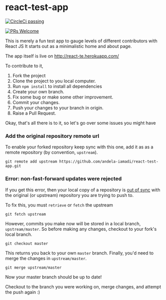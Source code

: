 # react-test-app
[![CircleCi passing](https://circleci.com/gh/andela-iamadi/react-test-app/tree/master.png?circle-token=:circle-token)](https://circleci.com/gh/andela-iamadi/react-test-app/)

[![PRs Welcome](https://img.shields.io/badge/PRs-welcome-brightgreen.svg?style=flat-square)](http://react-te.herokuapp.com/)

This is merely a fun test app to gauge levels of different contributors with React JS
It starts out as a minimalistic home and about page.

The app itself is live on http://react-te.herokuapp.com/


To contribute to it,

1. Fork the project
2. Clone the project to you local computer.
3. Run `npm install` to install all dependencies
4. Create your own branch.
5. Fix some bug or make some other improvement.
6. Commit your changes.
7. Push your changes to your branch in origin.
8. Raise a Pull Request.

Okay, that's all there is to it, so let's go over some issues you might have

### Add the original repository remote url

To enable your forked repository keep sync with this one, add it as as a remote repository (by convention, `upstream`).

`git remote add upstream https://github.com/andela-iamadi/react-test-app.git`


### Error: non-fast-forward updates were rejected

If you get this error, then your local copy of a repository is [out of sync](https://help.github.com/articles/syncing-a-fork/) with the original (or upstream) repository you are trying to push to.

To fix this, you must `retrieve` or `fetch` the upstream

`git fetch upstream`

However, commits you make now will be stored in a local branch, `upstream/master`. So before making any changes, checkout to your fork's local branch.

`git checkout master`

This returns you back to your own `master` branch. Finally, you'd need to merge the changes in `upstream/master`.

`git merge upstream/master`

Now your master branch should be up to date!

Checkout to the branch you were working on, merge changes, and attempt the push again :)

